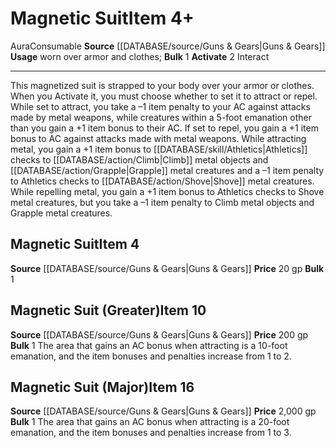 ﻿---
actions: '[two-actions]'
bulk: '1'
id: '1117'
item_category: Consumables
item_subcategory: Gadgets
level: '4'
name: Magnetic Suit
price: 20 gp
rarity: Common
source: '[[DATABASE/source/Guns & Gears|Guns & Gears]]'
subcategory: consumable/gadget
trait:
- '[[DATABASE/trait/Aura|Aura]]'
- '[[DATABASE/trait/Consumable|Consumable]]'
type: Item
usage: worn over armor and clothes

---
# Magnetic Suit<span class="item-type">Item 4+</span>

<span class="item-trait">Aura</span><span class="item-trait">Consumable</span>
**Source** [[DATABASE/source/Guns & Gears|Guns & Gears]]
**Usage** worn over armor and clothes; **Bulk** 1
**Activate** <span class="action-icon">2</span> Interact

---
This magnetized suit is strapped to your body over your armor or clothes. When you Activate it, you must choose whether to set it to attract or repel.
 While set to attract, you take a –1 item penalty to your AC against attacks made by metal weapons, while creatures within a 5-foot emanation other than you gain a +1 item bonus to their AC. If set to repel, you gain a +1 item bonus to AC against attacks made with metal weapons. While attracting metal, you gain a +1 item bonus to [[DATABASE/skill/Athletics|Athletics]] checks to [[DATABASE/action/Climb|Climb]] metal objects and [[DATABASE/action/Grapple|Grapple]] metal creatures and a –1 item penalty to Athletics checks to [[DATABASE/action/Shove|Shove]] metal creatures. While repelling metal, you gain a +1 item bonus to Athletics checks to Shove metal creatures, but you take a –1 item penalty to Climb metal objects and Grapple metal creatures.

## Magnetic Suit<span class="item-type">Item 4</span>

**Source** [[DATABASE/source/Guns & Gears|Guns & Gears]]
**Price** 20 gp
**Bulk** 1

## Magnetic Suit (Greater)<span class="item-type">Item 10</span>

**Source** [[DATABASE/source/Guns & Gears|Guns & Gears]]
**Price** 200 gp
**Bulk** 1
The area that gains an AC bonus when attracting is a 10-foot emanation, and the item bonuses and penalties increase from 1 to 2.

## Magnetic Suit (Major)<span class="item-type">Item 16</span>

**Source** [[DATABASE/source/Guns & Gears|Guns & Gears]]
**Price** 2,000 gp
**Bulk** 1
The area that gains an AC bonus when attracting is a 20-foot emanation, and the item bonuses and penalties increase from 1 to 3.
